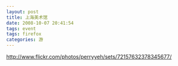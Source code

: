 ```yaml
---
layout: post
title: 上海美术馆
date: 2008-10-07 20:41:54
tags: event
tags: firefox
categories: 游
---
```


<http://www.flickr.com/photos/perryyeh/sets/72157632378345677/>